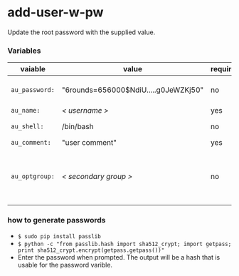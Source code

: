 # add-user-w-pw

Update the root password with the supplied value.

### Variables
| vaiable | value | required | comment |
|---------|-------|----------| --------|
| `au_password:`| "$6$rounds=656000$NdiU.....g0JeWZKj50" | no | quoted hash of password |
| `au_name:` | *< username >* | yes | |
| `au_shell:` | /bin/bash | no | default shell |
| `au_comment:` | "user comment" | yes | |
| `au_optgroup:` | *< secondary group >* | no | secondary group to add user to on solaris and aix |

### how to generate passwords

* `$ sudo pip install passlib` 
* `$ python -c "from passlib.hash import sha512_crypt; import getpass; print sha512_crypt.encrypt(getpass.getpass())"` 
* Enter the password when prompted. The output will be a hash that is usable for the password varible.

